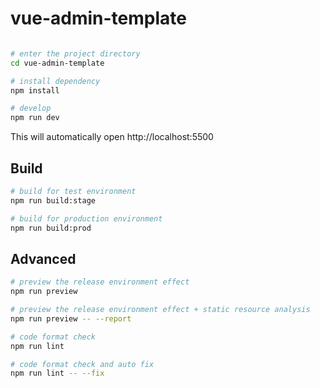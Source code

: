 # vue-admin-template

```bash

# enter the project directory
cd vue-admin-template

# install dependency
npm install

# develop
npm run dev
```

This will automatically open http://localhost:5500

## Build

```bash
# build for test environment
npm run build:stage

# build for production environment
npm run build:prod
```

## Advanced

```bash
# preview the release environment effect
npm run preview

# preview the release environment effect + static resource analysis
npm run preview -- --report

# code format check
npm run lint

# code format check and auto fix
npm run lint -- --fix
